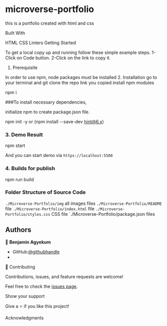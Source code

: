 # microverse-portfolio
this is a portfolio created with html and css

Built With

HTML CSS Linters
Getting Started

To get a local copy up and running follow these simple example steps. 1-Click on Code button. 2-Click on the link to copy it.
1. Prerequisite

In order to use npm, node packages must be installed
2. Installation
go to your terminal and git clone the repo link you copied
 install npm modules

npm i

 ###To install necessary dependencies,

initialize npm to create package.json file.

npm init -y or (npm install --save-dev hint@6.x)

### 3. Demo Result

npm start


And you can start demo via `https://localhost:5500`

### 4. Builds for publish

npm run build


### Folder Structure of Source Code

`./Microverse-Portfolio/img` all images files
`./Microverse-Portfolio/README` file
`./Microverse-Portfolio/index.html` file
`./Microverse-Portfolio/styles.css` CSS file
`./Microverse-Portfolio/package.json files

## Authors

👤 **Benjamin Agyekum**

- GitHub:[@githubhandle](https://github.com/hislordshipprof)
- [LinkedIn]:[LinkedIn](https://www.linkedin.com/in/benjamin-agyekum-5962b7126)

🤝 Contributing

Contributions, issues, and feature requests are welcome!

Feel free to check the [issues page](../../issues/).

Show your support

Give a ⭐️ if you like this project!

Acknowledgments

